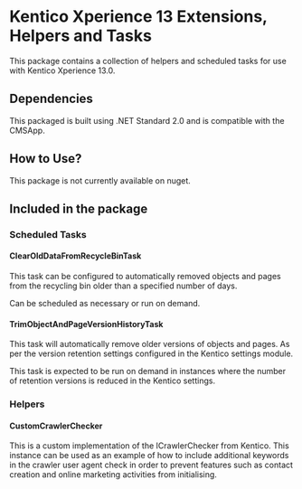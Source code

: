 # Kentico Xperience 13 Extensions, Helpers and Tasks

This package contains a collection of helpers and scheduled tasks for use with Kentico Xperience 13.0.

## Dependencies

This packaged is built using .NET Standard 2.0 and is compatible with the CMSApp.

## How to Use?

This package is not currently available on nuget.

## Included in the package

### Scheduled Tasks

#### ClearOldDataFromRecycleBinTask

This task can be configured to automatically removed objects and pages from the recycling bin older than a specified number of days.

Can be scheduled as necessary or run on demand.

#### TrimObjectAndPageVersionHistoryTask

This task will automatically remove older versions of objects and pages. As per the version retention settings configured in the Kentico settings module.

This task is expected to be run on demand in instances where the number of retention versions is reduced in the Kentico settings.

### Helpers

#### CustomCrawlerChecker

This is a custom implementation of the ICrawlerChecker from Kentico. This instance can be used as an example of how to include additional keywords in the crawler user agent check in order to prevent features such as contact creation and online marketing activities from initialising.